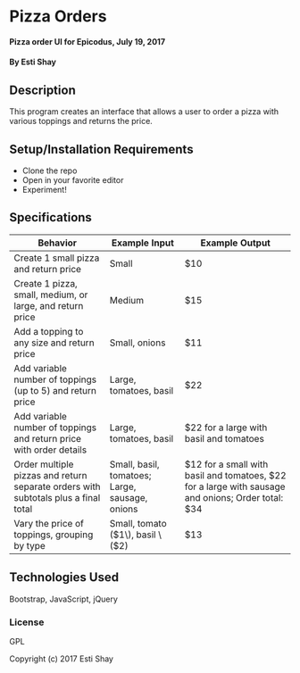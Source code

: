 # Pizza Orders

#### Pizza order UI for Epicodus, July 19, 2017

#### By Esti Shay

## Description

This program creates an interface that allows a user to order a pizza with various toppings and returns the price.

## Setup/Installation Requirements

* Clone the repo
* Open in your favorite editor
* Experiment!

## Specifications

| Behavior      | Example Input         | Example Output        |
| ------------- | ------------- | ------------- |
| Create 1 small pizza and return price | Small | $10 |
| Create 1 pizza, small, medium, or large, and return price | Medium | $15 |
| Add a topping to any size and return price | Small, onions | $11 |
| Add variable number of toppings \(up to 5\) and return price | Large, tomatoes, basil | $22 |
| Add variable number of toppings and return price with order details | Large, tomatoes, basil | $22 for a large with basil and tomatoes |
| Order multiple pizzas and return separate orders with subtotals plus a final total | Small, basil, tomatoes; Large, sausage, onions | $12 for a small with basil and tomatoes, $22 for a large with sausage and onions; Order total: $34 |
| Vary the price of toppings, grouping by type | Small, tomato \($1\), basil \($2\) | $13 |

## Technologies Used

Bootstrap, JavaScript, jQuery

### License

GPL

Copyright (c) 2017 Esti Shay
